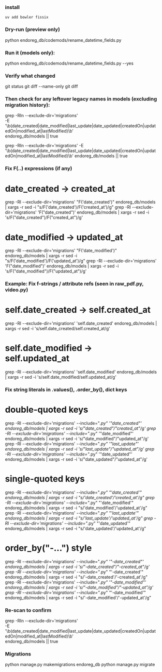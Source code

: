 ### install
```
uv add bowler fissix
```

### Dry-run (preview only)
python endoreg_db/codemods/rename_datetime_fields.py

### Run it (models only):
python endoreg_db/codemods/rename_datetime_fields.py --yes

### Verify what changed
git status
git diff --name-only
git diff

### Then check for any leftover legacy names in models (excluding migration history):
grep -RIn --exclude-dir='migrations' \
  -E '\b(date_created|date_modified|last_update|date_updated|createdOn|updatedOn|modified_at|lastModified)\b' \
  endoreg_db/models || true

grep -RIn --exclude-dir='migrations' -E '\b(date_created|date_modified|last_update|date_updated|createdOn|updatedOn|modified_at|lastModified)\b' endoreg_db/models || true

### Fix F(..) expressions (if any)
# date_created -> created_at
grep -Rl --exclude-dir='migrations' "F('date_created')" endoreg_db/models | xargs -r sed -i "s/F('date_created')/F('created_at')/g"
grep -Rl --exclude-dir='migrations' 'F("date_created")' endoreg_db/models | xargs -r sed -i 's/F("date_created")/F("created_at")/g'

# date_modified -> updated_at
grep -Rl --exclude-dir='migrations' "F('date_modified')" endoreg_db/models | xargs -r sed -i "s/F('date_modified')/F('updated_at')/g"
grep -Rl --exclude-dir='migrations' 'F("date_modified")' endoreg_db/models | xargs -r sed -i 's/F("date_modified")/F("updated_at")/g'


### Example: Fix f-strings / attribute refs (seen in raw_pdf.py, video.py)
# self.date_created -> self.created_at
grep -Rl --exclude-dir='migrations' 'self\.date_created' endoreg_db/models | xargs -r sed -i 's/self\.date_created/self.created_at/g'
# self.date_modified -> self.updated_at
grep -Rl --exclude-dir='migrations' 'self\.date_modified' endoreg_db/models | xargs -r sed -i 's/self\.date_modified/self.updated_at/g'

### Fix string literals in .values(), .order_by(), dict keys
# double-quoted keys
grep -Rl --exclude-dir='migrations' --include="*.py" '"date_created"' endoreg_db/models | xargs -r sed -i 's/"date_created"/"created_at"/g'
grep -Rl --exclude-dir='migrations' --include="*.py" '"date_modified"' endoreg_db/models | xargs -r sed -i 's/"date_modified"/"updated_at"/g'
grep -Rl --exclude-dir='migrations' --include="*.py" '"last_update"'  endoreg_db/models | xargs -r sed -i 's/"last_update"/"updated_at"/g'
grep -Rl --exclude-dir='migrations' --include="*.py" '"date_updated"' endoreg_db/models | xargs -r sed -i 's/"date_updated"/"updated_at"/g'

# single-quoted keys
grep -Rl --exclude-dir='migrations' --include="*.py" "'date_created'" endoreg_db/models | xargs -r sed -i "s/'date_created'/'created_at'/g"
grep -Rl --exclude-dir='migrations' --include="*.py" "'date_modified'" endoreg_db/models | xargs -r sed -i "s/'date_modified'/'updated_at'/g"
grep -Rl --exclude-dir='migrations' --include="*.py" "'last_update'"  endoreg_db/models | xargs -r sed -i "s/'last_update'/'updated_at'/g"
grep -Rl --exclude-dir='migrations' --include="*.py" "'date_updated'" endoreg_db/models | xargs -r sed -i "s/'date_updated'/'updated_at'/g"

# order_by("-...") style
grep -Rl --exclude-dir='migrations' --include="*.py" '"-date_created"' endoreg_db/models | xargs -r sed -i 's/"-date_created"/"-created_at"/g'
grep -Rl --exclude-dir='migrations' --include="*.py" "'-date_created'" endoreg_db/models | xargs -r sed -i "s/'-date_created'/'-created_at'/g"
grep -Rl --exclude-dir='migrations' --include="*.py" '"-date_modified"' endoreg_db/models | xargs -r sed -i 's/"-date_modified"/"-updated_at"/g'
grep -Rl --exclude-dir='migrations' --include="*.py" "'-date_modified'" endoreg_db/models | xargs -r sed -i "s/'-date_modified'/'-updated_at'/g"


### Re-scan to confirm
grep -RIn --exclude-dir='migrations' \
  -E '\b(date_created|date_modified|last_update|date_updated|createdOn|updatedOn|modified_at|lastModified)\b' \
  endoreg_db/models || true


### Migrations
python manage.py makemigrations endoreg_db
python manage.py migrate


